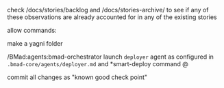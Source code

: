 <strikethrough>check /docs/stories/backlog and /docs/stories-archive/ to see if any of these observations are already accounted for in any of the existing stories</strikethrough>

allow commands: 

make a yagni folder

/BMad:agents:bmad-orchestrator launch `deployer` agent as configured in `.bmad-core/agents/deployer.md` and *smart-deploy command @

 commit all changes as "known good check point"




